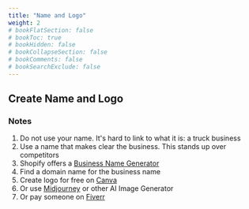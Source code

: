 ```yaml
---
title: "Name and Logo"
weight: 2
# bookFlatSection: false
# bookToc: true
# bookHidden: false
# bookCollapseSection: false
# bookComments: false
# bookSearchExclude: false
---
```


## Create Name and Logo

### Notes

1. Do not use your name. It's hard to link to what it is: a truck business
2. Use a name that makes clear the business. This stands up over competitors
3. Shopify offers a [Business Name Generator](https://www.shopify.com/tools/business-name-generator)
4. Find a domain name for the business name
5. Create logo for free on [Canva](https://www.canva.com)
6. Or use [Midjourney](https://www.midjourney.com/) or other AI Image Generator
7. Or pay someone on [Fiverr](https://www.fiverr.com)
